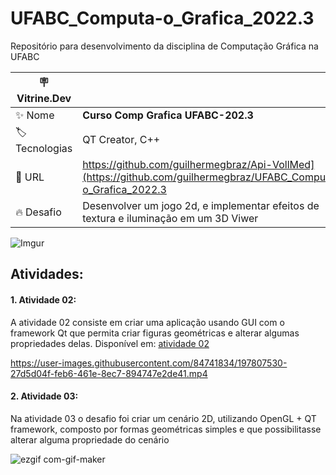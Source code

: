 # UFABC_Computa-o_Grafica_2022.3
Repositório para desenvolvimento da disciplina de Computação Gráfica na UFABC

| :placard: Vitrine.Dev |     |
| -------------  | --- |
| :sparkles: Nome        | **Curso Comp Grafica UFABC-202.3**
| :label: Tecnologias | QT Creator, C++
| :rocket: URL         | https://github.com/guilhermegbraz/Api-VollMed](https://github.com/guilhermegbraz/UFABC_Computa-o_Grafica_2022.3
| :fire: Desafio     | Desenvolver um jogo 2d, e implementar efeitos de textura e iluminação em um 3D Viwer

<!-- Inserir imagem com a #vitrinedev ao final do link -->
![Imgur](#vitrinedev)

## Atividades:

#### 1. Atividade 02:
<p> A atividade 02 consiste em criar uma aplicação usando GUI com o framework Qt que permita criar figuras geométricas e alterar algumas propriedades delas. Disponível em: <a href="https://github.com/guilhermegbraz/UFABC_Computa-o_Grafica_2022.3/tree/main/Semana%2002/Atividade%202">atividade 02</a></p>

https://user-images.githubusercontent.com/84741834/197807530-27d5d04f-feb6-461e-8ec7-894747e2de41.mp4


#### 2. Atividade 03:
<p> Na atividade 03 o desafio foi criar um cenário 2D, utilizando OpenGL + QT framework, composto por formas geométricas simples e que possibilitasse
alterar alguma propriedade do cenário</p>
 
![ezgif com-gif-maker](https://user-images.githubusercontent.com/84741834/197809580-9a0d047c-645f-44ae-a33d-2fe55577cd8c.gif)

  
